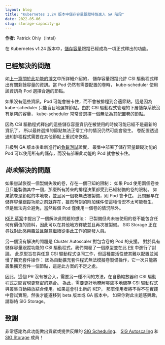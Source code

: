 ```yaml
---
layout: blog
title: "Kubernetes 1.24 版本中儲存容量跟蹤特性進入 GA 階段"
date: 2022-05-06
slug: storage-capacity-ga
---
```

<!--
layout: blog
title: "Storage Capacity Tracking reaches GA in Kubernetes 1.24"
date: 2022-05-06
slug: storage-capacity-ga
-->

<!--
 **Authors:** Patrick Ohly (Intel)
-->
 **作者:** Patrick Ohly（Intel）

<!--
The v1.24 release of Kubernetes brings [storage capacity](/docs/concepts/storage/storage-capacity/)
tracking as a generally available feature.
-->
在 Kubernetes v1.24 版本中，[儲存容量](/zh-cn/docs/concepts/storage/storage-capacity/)跟蹤已經成為一項正式釋出的功能。

<!--
## Problems we have solved
-->
## 已經解決的問題

<!--
As explained in more detail in the [previous blog post about this
feature](/blog/2021/04/14/local-storage-features-go-beta/), storage capacity
tracking allows a CSI driver to publish information about remaining
capacity. The kube-scheduler then uses that information to pick suitable nodes
for a Pod when that Pod has volumes that still need to be provisioned.
-->
如[上一篇關於此功能的博文](/blog/2021/04/14/local-storage-features-go-beta/)中所詳細介紹的，
儲存容量跟蹤允許 CSI 驅動程式釋出有關剩餘容量的資訊。當 Pod 仍然有需要配置的卷時，
kube-scheduler 使用該資訊為 Pod 選擇合適的節點。

<!--
Without this information, a Pod may get stuck without ever being scheduled onto
a suitable node because kube-scheduler has to choose blindly and always ends up
picking a node for which the volume cannot be provisioned because the
underlying storage system managed by the CSI driver does not have sufficient
capacity left.
-->
如果沒有這些資訊，Pod 可能會被卡住，而不會被排程到合適節點，這是因為 kube-scheduler
只能盲目地選擇節點。由於 CSI 驅動程式管理的下層儲存系統沒有足夠的容量，
kube-scheduler 常常會選擇一個無法為其配置卷的節點。

<!--
Because CSI drivers publish storage capacity information that gets used at a
later time when it might not be up-to-date anymore, it can still happen that a
node is picked that doesn't work out after all. Volume provisioning recovers
from that by informing the scheduler that it needs to try again with a
different node.
-->
因為 CSI 驅動程式釋出的這些儲存容量資訊在被使用的時候可能已經不是最新的資訊了，
所以最終選擇的節點無法正常工作的情況仍然可能會發生。
卷配置透過通知排程程式需要在其他節點上重試來恢復。

<!--
[Load
tests](https://github.com/kubernetes-csi/csi-driver-host-path/blob/master/docs/storage-capacity-tracking.md)
that were done again for promotion to GA confirmed that all storage in a
cluster can be consumed by Pods with storage capacity tracking whereas Pods got
stuck without it.
-->
升級到 GA 版本後重新進行的[負載測試](https://github.com/kubernetes-csi/csi-driver-host-path/blob/master/docs/storage-capacity-tracking.md)證實，
叢集中部署了儲存容量跟蹤功能的 Pod 可以使用所有的儲存，而沒有部署此功能的 Pod 就會被卡住。

<!--
## Problems we have *not* solved
-->
## *尚未*解決的問題

<!--
Recovery from a failed volume provisioning attempt has one known limitation: if a Pod
uses two volumes and only one of them could be provisioned, then all future
scheduling decisions are limited by the already provisioned volume. If that
volume is local to a node and the other volume cannot be provisioned there, the
Pod is stuck. This problem pre-dates storage capacity tracking and while the
additional information makes it less likely to occur, it cannot be avoided in
all cases, except of course by only using one volume per Pod.
-->
如果嘗試恢復一個製備失敗的卷，存在一個已知的限制：
如果 Pod 使用兩個卷並且只能製備其中一個，那麼所有將來的排程決策都受到已經制備的卷的限制。
如果該卷是節點的本地卷，並且另一個卷無法被製備，則 Pod 會卡住。
此問題早在儲存容量跟蹤功能之前就存在，雖然苛刻的附加條件使這種情況不太可能發生，
但是無法完全避免，當然每個 Pod 僅使用一個卷的情況除外。

<!--
An idea for solving this was proposed in a [KEP
draft](https://github.com/kubernetes/enhancements/pull/1703): volumes that were
provisioned and haven't been used yet cannot have any valuable data and
therefore could be freed and provisioned again elsewhere. SIG Storage is
looking for interested developers who want to continue working on this.
-->
[KEP 草案](https://github.com/kubernetes/enhancements/pull/1703)中提出了一個解決此問題的想法：
已製備但尚未被使用的卷不能包含任何有價值的資料，因此可以在其他地方釋放並且再次被製備。
SIG Storage 正在尋找對此感興趣並且願意繼續從事此工作的開發人員。

<!--
Also not solved is support in Cluster Autoscaler for Pods with volumes. For CSI
drivers with storage capacity tracking, a prototype was developed and discussed
in [a PR](https://github.com/kubernetes/autoscaler/pull/3887). It was meant to
work with arbitrary CSI drivers, but that flexibility made it hard to configure
and slowed down scale up operations: because autoscaler was unable to simulate
volume provisioning, it only scaled the cluster by one node at a time, which
was seen as insufficient.
-->
另一個沒有解決的問題是 Cluster Autoscaler 對包含卷的 Pod 的支援。
對於具有儲存容量跟蹤功能的 CSI 驅動程式，我們開發了一個原型並在此
[PR](https://github.com/kubernetes/autoscaler/pull/3887) 中進行了討論。
此原型旨在與任意 CSI 驅動程式協同工作，但這種靈活性使其難以配置並減慢了擴充套件操作：
因為自動擴充套件程式無法模擬卷製備操作，它一次只能將叢集擴充套件一個節點，這是此方案的不足之處。

<!--
Therefore that PR was not merged and a different approach with tighter coupling
between autoscaler and CSI driver will be needed. For this a better
understanding is needed about which local storage CSI drivers are used in
combination with cluster autoscaling. Should this lead to a new KEP, then users
will have to try out an implementation in practice before it can move to beta
or GA. So please reach out to SIG Storage if you have an interest in this
topic.
-->
因此，這個 PR 沒有被合入，需要另一種不同的方法，在自動縮放器和 CSI 驅動程式之間實現更緊密的耦合。
為此，需要更好地瞭解哪些本地儲存 CSI 驅動程式與叢集自動縮放結合使用。如果這會引出新的 KEP，
那麼使用者將不得不在實踐中嘗試實現，然後才能遷移到 beta 版本或 GA 版本中。
如果你對此主題感興趣，請聯絡 SIG Storage。

<!--
## Acknowledgements
-->
## 致謝

<!--
Thanks a lot to the members of the community who have contributed to this
feature or given feedback including members of [SIG
Scheduling](https://github.com/kubernetes/community/tree/master/sig-scheduling),
[SIG
Autoscaling](https://github.com/kubernetes/community/tree/master/sig-autoscaling),
and of course [SIG
Storage](https://github.com/kubernetes/community/tree/master/sig-storage)!
-->
非常感謝為此功能做出貢獻或提供反饋的 [SIG Scheduling](https://github.com/kubernetes/community/tree/master/sig-scheduling)、
[SIG Autoscaling](https://github.com/kubernetes/community/tree/master/sig-autoscaling) 
和 [SIG Storage](https://github.com/kubernetes/community/tree/master/sig-storage) 成員！
